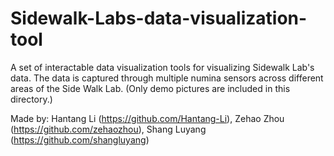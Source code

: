 # Sidewalk-Labs-data-visualization-tool
A set of interactable data visualization tools for visualizing Sidewalk Lab's data. The data is captured through multiple numina sensors across different areas of the Side Walk Lab.
(Only demo pictures are included in this directory.)

Made by: Hantang Li (https://github.com/Hantang-Li), Zehao Zhou (https://github.com/zehaozhou), Shang Luyang (https://github.com/shangluyang)
